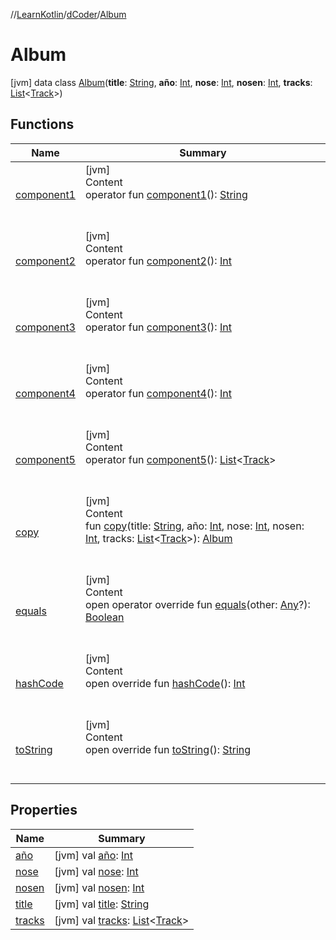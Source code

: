 //[LearnKotlin](../../index.md)/[dCoder](../index.md)/[Album](index.md)



# Album  
 [jvm] data class [Album](index.md)(**title**: [String](https://kotlinlang.org/api/latest/jvm/stdlib/kotlin/-string/index.html), **año**: [Int](https://kotlinlang.org/api/latest/jvm/stdlib/kotlin/-int/index.html), **nose**: [Int](https://kotlinlang.org/api/latest/jvm/stdlib/kotlin/-int/index.html), **nosen**: [Int](https://kotlinlang.org/api/latest/jvm/stdlib/kotlin/-int/index.html), **tracks**: [List](https://kotlinlang.org/api/latest/jvm/stdlib/kotlin.collections/-list/index.html)<[Track](../-track/index.md)>)   


## Functions  
  
|  Name|  Summary| 
|---|---|
| [component1](component1.md)| [jvm]  <br>Content  <br>operator fun [component1](component1.md)(): [String](https://kotlinlang.org/api/latest/jvm/stdlib/kotlin/-string/index.html)  <br><br><br>
| [component2](component2.md)| [jvm]  <br>Content  <br>operator fun [component2](component2.md)(): [Int](https://kotlinlang.org/api/latest/jvm/stdlib/kotlin/-int/index.html)  <br><br><br>
| [component3](component3.md)| [jvm]  <br>Content  <br>operator fun [component3](component3.md)(): [Int](https://kotlinlang.org/api/latest/jvm/stdlib/kotlin/-int/index.html)  <br><br><br>
| [component4](component4.md)| [jvm]  <br>Content  <br>operator fun [component4](component4.md)(): [Int](https://kotlinlang.org/api/latest/jvm/stdlib/kotlin/-int/index.html)  <br><br><br>
| [component5](component5.md)| [jvm]  <br>Content  <br>operator fun [component5](component5.md)(): [List](https://kotlinlang.org/api/latest/jvm/stdlib/kotlin.collections/-list/index.html)<[Track](../-track/index.md)>  <br><br><br>
| [copy](copy.md)| [jvm]  <br>Content  <br>fun [copy](copy.md)(title: [String](https://kotlinlang.org/api/latest/jvm/stdlib/kotlin/-string/index.html), año: [Int](https://kotlinlang.org/api/latest/jvm/stdlib/kotlin/-int/index.html), nose: [Int](https://kotlinlang.org/api/latest/jvm/stdlib/kotlin/-int/index.html), nosen: [Int](https://kotlinlang.org/api/latest/jvm/stdlib/kotlin/-int/index.html), tracks: [List](https://kotlinlang.org/api/latest/jvm/stdlib/kotlin.collections/-list/index.html)<[Track](../-track/index.md)>): [Album](index.md)  <br><br><br>
| [equals](../../testOk/-rectangle/index.md#kotlin/Any/equals/#kotlin.Any?/PointingToDeclaration/)| [jvm]  <br>Content  <br>open operator override fun [equals](../../testOk/-rectangle/index.md#kotlin/Any/equals/#kotlin.Any?/PointingToDeclaration/)(other: [Any](https://kotlinlang.org/api/latest/jvm/stdlib/kotlin/-any/index.html)?): [Boolean](https://kotlinlang.org/api/latest/jvm/stdlib/kotlin/-boolean/index.html)  <br><br><br>
| [hashCode](../../testOk/-rectangle/index.md#kotlin/Any/hashCode/#/PointingToDeclaration/)| [jvm]  <br>Content  <br>open override fun [hashCode](../../testOk/-rectangle/index.md#kotlin/Any/hashCode/#/PointingToDeclaration/)(): [Int](https://kotlinlang.org/api/latest/jvm/stdlib/kotlin/-int/index.html)  <br><br><br>
| [toString](../../testOk/-rectangle/index.md#kotlin/Any/toString/#/PointingToDeclaration/)| [jvm]  <br>Content  <br>open override fun [toString](../../testOk/-rectangle/index.md#kotlin/Any/toString/#/PointingToDeclaration/)(): [String](https://kotlinlang.org/api/latest/jvm/stdlib/kotlin/-string/index.html)  <br><br><br>


## Properties  
  
|  Name|  Summary| 
|---|---|
| [año](index.md#dCoder/Album/año/#/PointingToDeclaration/)|  [jvm] val [año](index.md#dCoder/Album/año/#/PointingToDeclaration/): [Int](https://kotlinlang.org/api/latest/jvm/stdlib/kotlin/-int/index.html)   <br>
| [nose](index.md#dCoder/Album/nose/#/PointingToDeclaration/)|  [jvm] val [nose](index.md#dCoder/Album/nose/#/PointingToDeclaration/): [Int](https://kotlinlang.org/api/latest/jvm/stdlib/kotlin/-int/index.html)   <br>
| [nosen](index.md#dCoder/Album/nosen/#/PointingToDeclaration/)|  [jvm] val [nosen](index.md#dCoder/Album/nosen/#/PointingToDeclaration/): [Int](https://kotlinlang.org/api/latest/jvm/stdlib/kotlin/-int/index.html)   <br>
| [title](index.md#dCoder/Album/title/#/PointingToDeclaration/)|  [jvm] val [title](index.md#dCoder/Album/title/#/PointingToDeclaration/): [String](https://kotlinlang.org/api/latest/jvm/stdlib/kotlin/-string/index.html)   <br>
| [tracks](index.md#dCoder/Album/tracks/#/PointingToDeclaration/)|  [jvm] val [tracks](index.md#dCoder/Album/tracks/#/PointingToDeclaration/): [List](https://kotlinlang.org/api/latest/jvm/stdlib/kotlin.collections/-list/index.html)<[Track](../-track/index.md)>   <br>

